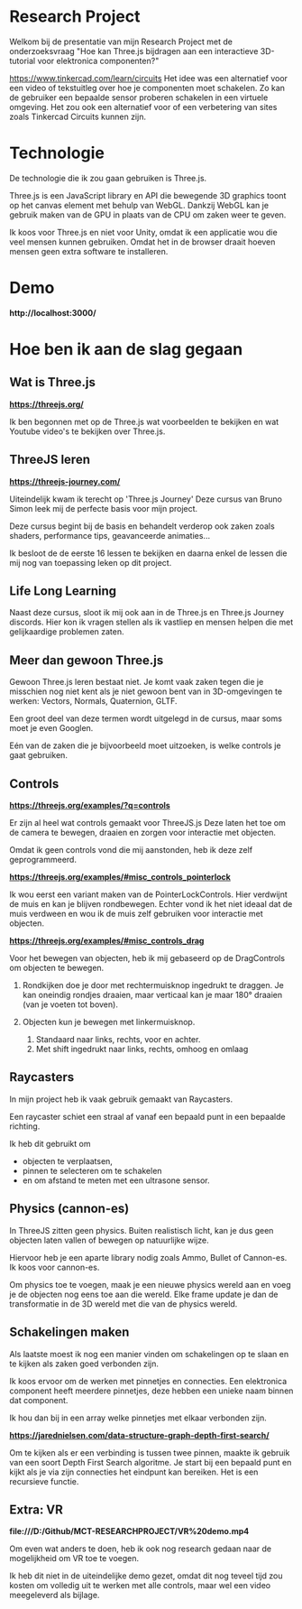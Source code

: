 # Research Project
Welkom bij de presentatie van mijn Research Project met de onderzoeksvraag "Hoe kan Three.js bijdragen aan een interactieve 3D-tutorial voor elektronica componenten?"

https://www.tinkercad.com/learn/circuits
Het idee was een alternatief voor een video of tekstuitleg over hoe je componenten moet schakelen.
Zo kan de gebruiker een bepaalde sensor proberen schakelen in een virtuele omgeving.
Het zou ook een alternatief voor of een verbetering van sites zoals Tinkercad Circuits kunnen zijn.

# Technologie
De technologie die ik zou gaan gebruiken is Three.js.

Three.js is een JavaScript library en API die bewegende 3D graphics toont op het canvas element met behulp van WebGL. Dankzij WebGL kan je gebruik maken van de GPU in plaats van de CPU om zaken weer te geven.

Ik koos voor Three.js en niet voor Unity, omdat ik een applicatie wou die veel mensen kunnen gebruiken.
Omdat het in de browser draait hoeven mensen geen extra software te installeren.

# Demo
**http://localhost:3000/**

# Hoe ben ik aan de slag gegaan
## Wat is Three.js
**https://threejs.org/**

Ik ben begonnen met op de Three.js wat voorbeelden te bekijken en wat Youtube video's te bekijken over Three.js.

## ThreeJS leren
**https://threejs-journey.com/**

Uiteindelijk kwam ik terecht op 'Three.js Journey'
Deze cursus van Bruno Simon leek mij de perfecte basis voor mijn project.

Deze cursus begint bij de basis en behandelt verderop ook zaken zoals shaders, performance tips, geavanceerde animaties...

Ik besloot de de eerste 16 lessen te bekijken en daarna enkel de lessen die mij nog van toepassing leken op dit project.


## Life Long Learning
Naast deze cursus, sloot ik mij ook aan in de Three.js en Three.js Journey discords.
Hier kon ik vragen stellen als ik vastliep en mensen helpen die met gelijkaardige problemen zaten.

<!-- ## TypeScript
Om de kwaliteit van de code te verbeteren heb ik gebruik gemaakt van TypeScript, dit werd niet gedaan in de ThreeJS course, maar het maakt de code duidelijker en minder foutgevoelig.

We leerden reeds met TypeScript werken in de opleiding. -->

## Meer dan gewoon Three.js
Gewoon Three.js leren bestaat niet. Je komt vaak zaken tegen die je misschien nog niet kent als je niet gewoon bent van in 3D-omgevingen te werken: Vectors, Normals, Quaternion, GLTF.

Een groot deel van deze termen wordt uitgelegd in de cursus, maar soms moet je even Googlen.

Eén van de zaken die je bijvoorbeeld moet uitzoeken, is welke controls je gaat gebruiken.

## Controls
**https://threejs.org/examples/?q=controls**

Er zijn al heel wat controls gemaakt voor ThreeJS.js
Deze laten het toe om de camera te bewegen, draaien en zorgen voor interactie met objecten.

Omdat ik geen controls vond die mij aanstonden, heb ik deze zelf geprogrammeerd.

**https://threejs.org/examples/#misc_controls_pointerlock**

Ik wou eerst een variant maken van de PointerLockControls. Hier verdwijnt de muis en kan je blijven rondbewegen. Echter vond ik het niet ideaal dat de muis verdween en wou ik de muis zelf gebruiken voor interactie met objecten.

**https://threejs.org/examples/#misc_controls_drag**

Voor het bewegen van objecten, heb ik mij gebaseerd op de DragControls om objecten te bewegen.

1. Rondkijken doe je door met rechtermuisknop ingedrukt te draggen. Je kan oneindig rondjes draaien, maar verticaal kan je maar 180° draaien (van je voeten tot boven).

2. Objecten kun je bewegen met linkermuisknop.
   1. Standaard naar links, rechts, voor en achter.
   2. Met shift ingedrukt naar links, rechts, omhoog en omlaag

## Raycasters
In mijn project heb ik vaak gebruik gemaakt van Raycasters.

Een raycaster schiet een straal af vanaf een bepaald punt in een bepaalde richting.

Ik heb dit gebruikt om
- objecten te verplaatsen,
- pinnen te selecteren om te schakelen
- en om afstand te meten met een ultrasone sensor.

## Physics (cannon-es)
In ThreeJS zitten geen physics.
Buiten realistisch licht, kan je dus geen objecten laten vallen of bewegen op natuurlijke wijze.

Hiervoor heb je een aparte library nodig zoals Ammo, Bullet of Cannon-es.
Ik koos voor cannon-es.

Om physics toe te voegen, maak je een nieuwe physics wereld aan en voeg je de objecten nog eens toe aan die wereld. Elke frame update je dan de transformatie in de 3D wereld met die van de physics wereld.

## Schakelingen maken
Als laatste moest ik nog een manier vinden om schakelingen op te slaan en te kijken als zaken goed verbonden zijn.

Ik koos ervoor om de werken met pinnetjes en connecties.
Een elektronica component heeft meerdere pinnetjes, deze hebben een unieke naam binnen dat component.

Ik hou dan bij in een array welke pinnetjes met elkaar verbonden zijn.

**https://jarednielsen.com/data-structure-graph-depth-first-search/**

Om te kijken als er een verbinding is tussen twee pinnen, maakte ik gebruik van een soort Depth First Search algoritme. Je start bij een bepaald punt en kijkt als je via zijn connecties het eindpunt kan bereiken. Het is een recursieve functie.

## Extra: VR
**file:///D:/Github/MCT-RESEARCHPROJECT/VR%20demo.mp4**

Om even wat anders te doen, heb ik ook nog research gedaan naar de mogelijkheid om VR toe te voegen.

Ik heb dit niet in de uiteindelijke demo gezet, omdat dit nog teveel tijd zou kosten om volledig uit te werken met alle controls, maar wel een video meegeleverd als bijlage.
